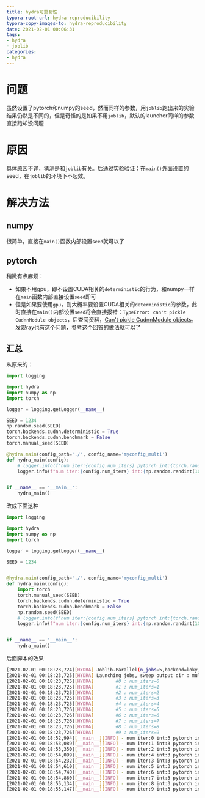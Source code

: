 ```yaml
---
title: hydra可重复性
typora-root-url: hydra-reproducibility
typora-copy-images-to: hydra-reproducibility
date: 2021-02-01 00:06:31
tags:
- hydra
- joblib
categories:
- hydra
---
```




# 问题

虽然设置了pytorch和numpy的seed，然而同样的参数，用`joblib`跑出来的实验结果仍然是不同的，但是奇怪的是如果不用`joblib`，默认的launcher同样的参数直接跑却没问题



# 原因

具体原因不详，猜测是和`joblib`有关。后通过实验验证：在`main()`外面设置的seed，在`joblib`的环境下不起效。



# 解决方法

## numpy

很简单，直接在`main()`函数内部设置`seed`就可以了



## pytorch

稍微有点麻烦：

* 如果不用gpu，即不设置CUDA相关的`deterministic`的行为，和numpy一样在`main`函数内部直接设置`seed`即可
* 但是如果要使用`gpu`，则大概率要设置CUDA相关的`deterministic`的参数，此时直接在`main()`内部设置`seed`将会直接报错：`TypeError: can't pickle CudnnModule objects`，后查阅资料，[Can't pickle CudnnModule objects](https://github.com/ray-project/ray/issues/8569#issuecomment-632993176)，发现ray也有这个问题，参考这个回答的做法就可以了



## 汇总

从原来的：

```python
import logging

import hydra
import numpy as np
import torch

logger = logging.getLogger(__name__)

SEED = 1234
np.random.seed(SEED)
torch.backends.cudnn.deterministic = True
torch.backends.cudnn.benchmark = False
torch.manual_seed(SEED)

@hydra.main(config_path='./', config_name='myconfig_multi')
def hydra_main(config):
    # logger.info(f"num iter:{config.num_iters} pytorch int:{torch.randint(10, (1,))}")
    logger.info(f"num iter:{config.num_iters} int:{np.random.randint(10)} pytorch int:{torch.randint(10, (1,)).item()}")


if __name__ == '__main__':
    hydra_main()

```



改成下面这种

```python
import logging

import hydra
import numpy as np
import torch

logger = logging.getLogger(__name__)

SEED = 1234


@hydra.main(config_path='./', config_name='myconfig_multi')
def hydra_main(config):
    import torch
    torch.manual_seed(SEED)
    torch.backends.cudnn.deterministic = True
    torch.backends.cudnn.benchmark = False
    np.random.seed(SEED)
    # logger.info(f"num iter:{config.num_iters} pytorch int:{torch.randint(10, (1,))}")
    logger.info(f"num iter:{config.num_iters} int:{np.random.randint(10)} pytorch int:{torch.randint(10, (1,)).item()}")


if __name__ == '__main__':
    hydra_main()

```



后面脚本的效果

```bash
[2021-02-01 00:18:23,724][HYDRA] Joblib.Parallel(n_jobs=5,backend=loky,prefer=processes,require=None,verbose=0,timeout=None,pre_dispatch=2*n_jobs,batch_size=auto,temp_folder=None,max_nbytes=None,mmap_mode=r) is launching 10 jobs
[2021-02-01 00:18:23,725][HYDRA] Launching jobs, sweep output dir : multirun/2021-02-01/00-18-21
[2021-02-01 00:18:23,725][HYDRA]        #0 : num_iters=0
[2021-02-01 00:18:23,725][HYDRA]        #1 : num_iters=1
[2021-02-01 00:18:23,725][HYDRA]        #2 : num_iters=2
[2021-02-01 00:18:23,725][HYDRA]        #3 : num_iters=3
[2021-02-01 00:18:23,725][HYDRA]        #4 : num_iters=4
[2021-02-01 00:18:23,726][HYDRA]        #5 : num_iters=5
[2021-02-01 00:18:23,726][HYDRA]        #6 : num_iters=6
[2021-02-01 00:18:23,726][HYDRA]        #7 : num_iters=7
[2021-02-01 00:18:23,726][HYDRA]        #8 : num_iters=8
[2021-02-01 00:18:23,726][HYDRA]        #9 : num_iters=9
[2021-02-01 00:18:52,994][__main__][INFO] - num iter:0 int:3 pytorch int:2
[2021-02-01 00:18:53,089][__main__][INFO] - num iter:1 int:3 pytorch int:2
[2021-02-01 00:18:53,350][__main__][INFO] - num iter:2 int:3 pytorch int:2
[2021-02-01 00:18:54,099][__main__][INFO] - num iter:4 int:3 pytorch int:2
[2021-02-01 00:18:54,232][__main__][INFO] - num iter:3 int:3 pytorch int:2
[2021-02-01 00:18:54,610][__main__][INFO] - num iter:5 int:3 pytorch int:2
[2021-02-01 00:18:54,740][__main__][INFO] - num iter:6 int:3 pytorch int:2
[2021-02-01 00:18:54,860][__main__][INFO] - num iter:7 int:3 pytorch int:2
[2021-02-01 00:18:55,134][__main__][INFO] - num iter:8 int:3 pytorch int:2
[2021-02-01 00:18:55,147][__main__][INFO] - num iter:9 int:3 pytorch int:2

```

